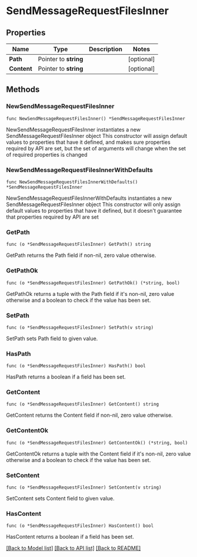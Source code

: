 # SendMessageRequestFilesInner

## Properties

Name | Type | Description | Notes
------------ | ------------- | ------------- | -------------
**Path** | Pointer to **string** |  | [optional] 
**Content** | Pointer to **string** |  | [optional] 

## Methods

### NewSendMessageRequestFilesInner

`func NewSendMessageRequestFilesInner() *SendMessageRequestFilesInner`

NewSendMessageRequestFilesInner instantiates a new SendMessageRequestFilesInner object
This constructor will assign default values to properties that have it defined,
and makes sure properties required by API are set, but the set of arguments
will change when the set of required properties is changed

### NewSendMessageRequestFilesInnerWithDefaults

`func NewSendMessageRequestFilesInnerWithDefaults() *SendMessageRequestFilesInner`

NewSendMessageRequestFilesInnerWithDefaults instantiates a new SendMessageRequestFilesInner object
This constructor will only assign default values to properties that have it defined,
but it doesn't guarantee that properties required by API are set

### GetPath

`func (o *SendMessageRequestFilesInner) GetPath() string`

GetPath returns the Path field if non-nil, zero value otherwise.

### GetPathOk

`func (o *SendMessageRequestFilesInner) GetPathOk() (*string, bool)`

GetPathOk returns a tuple with the Path field if it's non-nil, zero value otherwise
and a boolean to check if the value has been set.

### SetPath

`func (o *SendMessageRequestFilesInner) SetPath(v string)`

SetPath sets Path field to given value.

### HasPath

`func (o *SendMessageRequestFilesInner) HasPath() bool`

HasPath returns a boolean if a field has been set.

### GetContent

`func (o *SendMessageRequestFilesInner) GetContent() string`

GetContent returns the Content field if non-nil, zero value otherwise.

### GetContentOk

`func (o *SendMessageRequestFilesInner) GetContentOk() (*string, bool)`

GetContentOk returns a tuple with the Content field if it's non-nil, zero value otherwise
and a boolean to check if the value has been set.

### SetContent

`func (o *SendMessageRequestFilesInner) SetContent(v string)`

SetContent sets Content field to given value.

### HasContent

`func (o *SendMessageRequestFilesInner) HasContent() bool`

HasContent returns a boolean if a field has been set.


[[Back to Model list]](../README.md#documentation-for-models) [[Back to API list]](../README.md#documentation-for-api-endpoints) [[Back to README]](../README.md)


